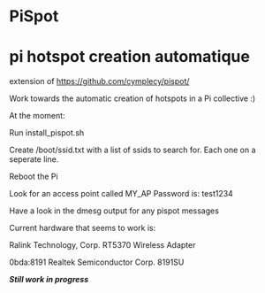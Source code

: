 PiSpot
=======
pi hotspot creation automatique
================================

extension of https://github.com/cymplecy/pispot/

Work towards the automatic creation of hotspots in a Pi collective :)

At the moment:

Run install_pispot.sh

Create /boot/ssid.txt with a list of ssids to search for. Each one on a seperate line.

Reboot the Pi

Look for an access point called MY_AP Password is: test1234

Have a look in the dmesg output for any pispot messages

Current hardware that seems to work is:

Ralink Technology, Corp. RT5370 Wireless Adapter

0bda:8191 Realtek Semiconductor Corp. 8191SU


***Still work in progress***
